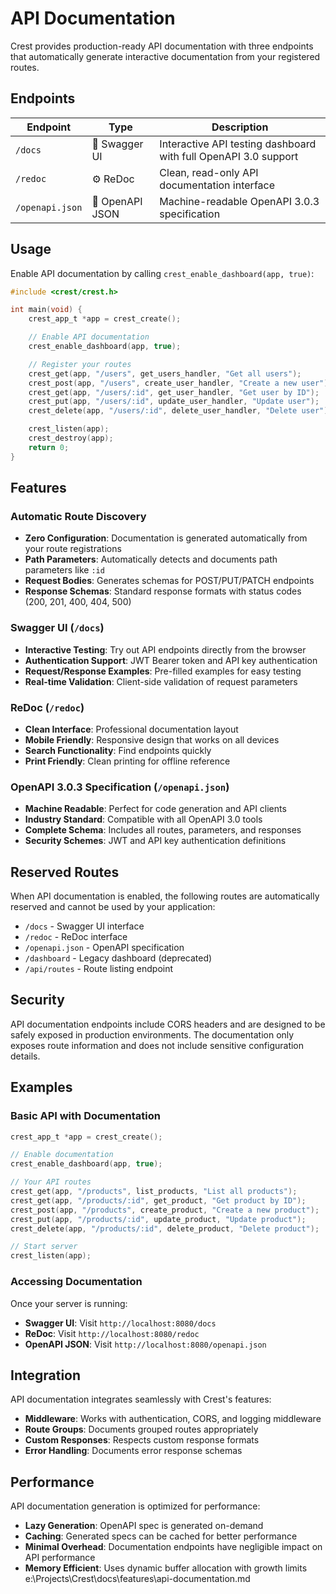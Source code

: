 # API Documentation

Crest provides production-ready API documentation with three endpoints that automatically generate interactive documentation from your registered routes.

## Endpoints

| Endpoint | Type | Description |
|----------|------|-------------|
| `/docs` | 🧠 Swagger UI | Interactive API testing dashboard with full OpenAPI 3.0 support |
| `/redoc` | ⚙️ ReDoc | Clean, read-only API documentation interface |
| `/openapi.json` | 🧾 OpenAPI JSON | Machine-readable OpenAPI 3.0.3 specification |

## Usage

Enable API documentation by calling `crest_enable_dashboard(app, true)`:

```c
#include <crest/crest.h>

int main(void) {
    crest_app_t *app = crest_create();

    // Enable API documentation
    crest_enable_dashboard(app, true);

    // Register your routes
    crest_get(app, "/users", get_users_handler, "Get all users");
    crest_post(app, "/users", create_user_handler, "Create a new user");
    crest_get(app, "/users/:id", get_user_handler, "Get user by ID");
    crest_put(app, "/users/:id", update_user_handler, "Update user");
    crest_delete(app, "/users/:id", delete_user_handler, "Delete user");

    crest_listen(app);
    crest_destroy(app);
    return 0;
}
```

## Features

### Automatic Route Discovery
- **Zero Configuration**: Documentation is generated automatically from your route registrations
- **Path Parameters**: Automatically detects and documents path parameters like `:id`
- **Request Bodies**: Generates schemas for POST/PUT/PATCH endpoints
- **Response Schemas**: Standard response formats with status codes (200, 201, 400, 404, 500)

### Swagger UI (`/docs`)
- **Interactive Testing**: Try out API endpoints directly from the browser
- **Authentication Support**: JWT Bearer token and API key authentication
- **Request/Response Examples**: Pre-filled examples for easy testing
- **Real-time Validation**: Client-side validation of request parameters

### ReDoc (`/redoc`)
- **Clean Interface**: Professional documentation layout
- **Mobile Friendly**: Responsive design that works on all devices
- **Search Functionality**: Find endpoints quickly
- **Print Friendly**: Clean printing for offline reference

### OpenAPI 3.0.3 Specification (`/openapi.json`)
- **Machine Readable**: Perfect for code generation and API clients
- **Industry Standard**: Compatible with all OpenAPI 3.0 tools
- **Complete Schema**: Includes all routes, parameters, and responses
- **Security Schemes**: JWT and API key authentication definitions

## Reserved Routes

When API documentation is enabled, the following routes are automatically reserved and cannot be used by your application:

- `/docs` - Swagger UI interface
- `/redoc` - ReDoc interface
- `/openapi.json` - OpenAPI specification
- `/dashboard` - Legacy dashboard (deprecated)
- `/api/routes` - Route listing endpoint

## Security

API documentation endpoints include CORS headers and are designed to be safely exposed in production environments. The documentation only exposes route information and does not include sensitive configuration details.

## Examples

### Basic API with Documentation

```c
crest_app_t *app = crest_create();

// Enable documentation
crest_enable_dashboard(app, true);

// Your API routes
crest_get(app, "/products", list_products, "List all products");
crest_get(app, "/products/:id", get_product, "Get product by ID");
crest_post(app, "/products", create_product, "Create a new product");
crest_put(app, "/products/:id", update_product, "Update product");
crest_delete(app, "/products/:id", delete_product, "Delete product");

// Start server
crest_listen(app);
```

### Accessing Documentation

Once your server is running:

- **Swagger UI**: Visit `http://localhost:8080/docs`
- **ReDoc**: Visit `http://localhost:8080/redoc`
- **OpenAPI JSON**: Visit `http://localhost:8080/openapi.json`



## Integration

API documentation integrates seamlessly with Crest's features:

- **Middleware**: Works with authentication, CORS, and logging middleware
- **Route Groups**: Documents grouped routes appropriately
- **Custom Responses**: Respects custom response formats
- **Error Handling**: Documents error response schemas

## Performance

API documentation generation is optimized for performance:

- **Lazy Generation**: OpenAPI spec is generated on-demand
- **Caching**: Generated specs can be cached for better performance
- **Minimal Overhead**: Documentation endpoints have negligible impact on API performance
- **Memory Efficient**: Uses dynamic buffer allocation with growth limits</content>
<parameter name="filePath">e:\Projects\Crest\docs\features\api-documentation.md